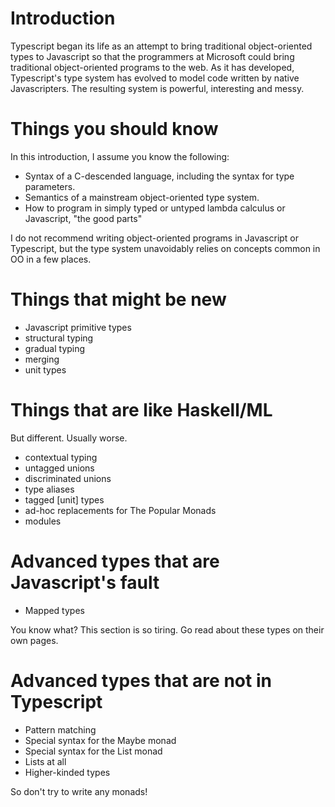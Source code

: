 # Introduction

Typescript began its life as an attempt to bring traditional object-oriented types
to Javascript so that the programmers at Microsoft could bring
traditional object-oriented programs to the web. As it has developed, Typescript's type
system has evolved to model code written by native Javascripters. The
resulting system is powerful, interesting and messy.

# Things you should know

In this introduction, I assume you know the following:

- Syntax of a C-descended language, including the syntax for type parameters.
- Semantics of a mainstream object-oriented type system.
- How to program in simply typed or untyped lambda calculus or
  Javascript, "the good parts"

I do not recommend writing object-oriented programs in Javascript or
Typescript, but the type system unavoidably relies on concepts common
in OO in a few places.

# Things that might be new

- Javascript primitive types
- structural typing
- gradual typing
- merging
- unit types

# Things that are like Haskell/ML

But different. Usually worse. 

- contextual typing
- untagged unions
- discriminated unions
- type aliases
- tagged [unit] types
- ad-hoc replacements for The Popular Monads
- modules

# Advanced types that are Javascript's fault

- Mapped types

You know what? This section is so tiring. Go read about these types on their own pages.

# Advanced types that are not in Typescript

- Pattern matching
- Special syntax for the Maybe monad
- Special syntax for the List monad
- Lists at all
- Higher-kinded types

So don't try to write any monads!

